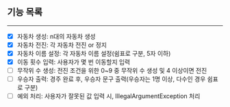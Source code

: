 ## 기능 목록

---
- [x] 자동차 생성: n대의 자동차 생성
- [x] 자동차 전진: 각 자동차 전진 or 정지
- [x] 자동차 이름 설정: 각 자동차 이름 설정(쉼표로 구분, 5자 이하)
- [x] 이동 횟수 입력: 사용자가 몇 번 이동할지 입력
- [ ] 무작위 수 생성: 전진 조건을 위한 0~9 중 무작위 수 생성 및 4 이상이면 전진
- [ ] 우승자 출력: 경주 완료 후, 우승자 문구 출력(우승자는 1명 이상, 다수인 경우 쉼표로 구분)
- [ ] 예외 처리: 사용자가 잘못된 값 입력 시, IllegalArgumentException 처리